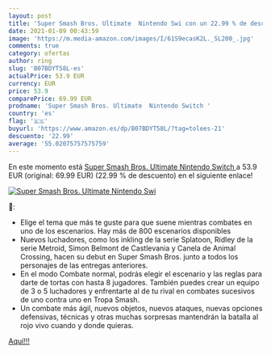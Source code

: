 ```yaml
---
layout: post
title: 'Super Smash Bros. Ultimate  Nintendo Swi con un 22.99 % de descuento'
date: 2021-01-09 00:43:59
image: 'https://m.media-amazon.com/images/I/61S9ecasK2L._SL200_.jpg'
comments: true
category: ofertas
author: ring
slug: 'B07BDYT58L-es'
actualPrice: 53.9 EUR
currency: EUR
price: 53.9
comparePrice: 69.99 EUR
prodname: 'Super Smash Bros. Ultimate  Nintendo Switch '
country: 'es'
flag: '🇪🇸'
buyurl: 'https://www.amazon.es/dp/B07BDYT58L/?tag=tolees-21'
descuento: '22.99'
average: '55.02075757575759'
---
```


En este momento está [Super Smash Bros. Ultimate  Nintendo Switch ](https://www.amazon.es/dp/B07BDYT58L/?tag=tolees-21) a 53.9 EUR (original: 69.99 EUR) (22.99 %  de descuento) en el siguiente enlace!

[![Super Smash Bros. Ultimate  Nintendo Swi](https://m.media-amazon.com/images/I/61S9ecasK2L._SL200_.jpg)](https://www.amazon.es/dp/B07BDYT58L/?tag=tolees-21)

🔎:

- Elige el tema que más te guste para que suene mientras combates en uno de los escenarios. Hay más de 800 escenarios disponibles
- Nuevos luchadores, como los inkling de la serie Splatoon, Ridley de la serie Metroid, Simon Belmont de Castlevania y Canela de Animal Crossing, hacen su debut en Super Smash Bros. junto a todos los personajes de las entregas anteriores.
- En el modo Combate normal, podrás elegir el escenario y las reglas para darte de tortas con hasta 8 jugadores. También puedes crear un equipo de 3 o 5 luchadores y enfrentarte al de tu rival en combates sucesivos de uno contra uno en Tropa Smash.
- Un combate más ágil, nuevos objetos, nuevos ataques, nuevas opciones defensivas, técnicas y otras muchas sorpresas mantendrán la batalla al rojo vivo cuando y donde quieras.

[Aquí!!!](https://www.amazon.es/dp/B07BDYT58L/?tag=tolees-21)
